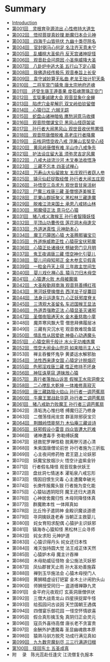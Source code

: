 # Summary

* [Introduction](README.md)
* [第001回　灵根育孕源流出 心性修持大道生](di_001_hui_ling_gen_yu_yun_yuan_liu_chu_xin_xing_xiu_chi_da_dao_sheng.md)
* [第002回　悟彻菩提真妙理 断魔归本合元神](di_002_hui_wu_che_pu_ti_zhen_miao_li_duan_mo_gui_ben_he_yuan_shen.md)
* [第003回　四海千山皆拱伏 九幽十类尽除名](di_003_hui_si_hai_qian_shan_jie_gong_fu_jiu_you_shi_lei_jin_chu_ming.md)
* [第004回　官封弼马心何足 名注齐天意未宁](di_004_hui_guan_feng_bi_ma_xin_he_zu_ming_zhu_qi_tian_yi_wei_ning.md)
* [第005回　乱蟠桃大圣偷丹 反天宫诸神捉怪](di_005_hui_luan_pan_tao_da_sheng_tou_dan_fan_tian_gong_zhu_shen_zhuo_guai.md)
* [第006回　观音赴会问原因 小圣施威降大圣](di_006_hui_guan_yin_fu_hui_wen_yuan_yin_xiao_sheng_shi_wei_jiang_da_sheng.md)
* [第007回　八卦炉中逃大圣 五行山下定心猿](di_007_hui_ba_gua_lu_zhong_tao_da_sheng_wu_xing_shan_xia_ding_xin_yuan.md)
* [第008回　我佛造经传极乐 观音奉旨上长安](di_008_hui_wo_fo_zao_jing_chuan_ji_le_guan_yin_feng_zhi_shang_chang_an.md)
* [第009回　袁守诚妙算无私曲 老龙王拙计犯天条](di_009_hui_yuan_shou_cheng_miao_suan_wu_si_qu_lao_long_wang_zhuo_ji_fan_tian_tiao.md)
* [第010回　二将军宫门镇鬼 唐太宗地府还魂](di_010_hui_er_jiang_jun_gong_men_zhen_gui_tang_tai_zong_di_fu_huan_hun.md)
* [第011回　还受生唐王遵善果 度孤魂萧瑀正空门](di_011_hui_huan_shou_sheng_tang_wang_zun_shan_guo_du_gu_hun_xiao_yu_zheng_kong_men.md)
* [第012回　玄奘秉诚建大会 观音显象化金蝉](di_012_hui_xuan_zang_bing_cheng_jian_da_hui_guan_yin_xian_xiang_hua_jin_chan.md)
* [第013回　陷虎穴金星解厄 双叉岭伯钦留僧](di_013_hui_xian_hu_xue_jin_xing_jie_e_shuang_cha_ling_bo_qin_liu_seng.md)
* [第014回　心猿归正 六贼无踪](di_014_hui_xin_yuan_gui_zheng_liu_zei_wu_zong.md)
* [第015回　蛇盘山诸神暗佑 鹰愁涧意马收缰](di_015_hui_she_pan_shan_zhu_shen_an_you_ying_chou_jian_yi_ma_shou_jiang.md)
* [第016回　观音院僧谋宝贝 黑风山怪窃袈裟](di_016_hui_guan_yin_yuan_seng_mou_bao_bei_hei_feng_shan_guai_qie_jia_sha.md)
* [第017回　孙行者大闹黑风山 观世音收伏熊罴怪](di_017_hui_sun_xing_zhe_da_nao_hei_feng_shan_guan_shi_yin_shou_fu_xiong_pi_guai.md)
* [第018回　观音院唐僧脱难 高老庄行者降魔](di_018_hui_guan_yin_yuan_tang_seng_tuo_nan_gao_lao_zhuang_xing_zhe_jiang_mo.md)
* [第019回　云栈洞悟空收八戒 浮屠山玄奘受心经](di_019_hui_yun_zhan_dong_wu_kong_shou_ba_jie_fu_tu_shan_xuan_zang_shou_xin_jing.md)
* [第020回　黄风岭唐僧有难 半山中八戒争先](di_020_hui_huang_feng_ling_tang_seng_you_nan_ban_shan_zhong_ba_jie_zheng_xian.md)
* [第021回　护法设庄留大圣 须弥灵吉定风魔](di_021_hui_hu_fa_she_zhuang_liu_da_sheng_xu_mi_ling_ji_ding_feng_mo.md)
* [第022回　八戒大战流沙河 木叉奉法收悟净](di_022_hui_ba_jie_da_zhan_liu_sha_he_mu_cha_feng_fa_shou_wu_jing.md)
* [第023回　三藏不忘本 四圣试禅心](di_023_hui_san_cang_bu_wang_ben_si_sheng_shi_shan_xin.md)
* [第024回　万寿山大仙留故友 五庄观行者窃人参](di_024_hui_wan_shou_shan_da_xian_liu_gu_you_wu_zhuang_guan_xing_zhe_qie_ren_can.md)
* [第025回　镇元仙赶捉取经僧 孙行者大闹五庄观](di_025_hui_zhen_yuan_xian_gan_zhuo_qu_jing_seng_sun_xing_zhe_da_nao_wu_zhuang_guan.md)
* [第026回　孙悟空三岛求方 观世音甘泉活树](di_026_hui_sun_wu_kong_san_dao_qiu_fang_guan_shi_yin_gan_quan_huo_shu.md)
* [第027回　尸魔三戏唐三藏 圣僧恨逐美猴王](di_027_hui_shi_mo_san_xi_tang_san_cang_sheng_seng_hen_zhu_mei_hou_wang.md)
* [第028回　花果山群妖聚义 黑松林三藏逢魔](di_028_hui_hua_guo_shan_qun_yao_ju_yi_hei_song_lin_san_cang_feng_mo.md)
* [第029回　脱难江流来国土 承恩八戒转山林](di_029_hui_tuo_nan_jiang_liu_lai_guo_tu_cheng_en_ba_jie_zhuan_shan_lin.md)
* [第030回　邪魔侵正法 意马忆心猿](di_030_hui_xie_mo_qin_zheng_fa_yi_ma_yi_xin_yuan.md)
* [第031回　猪八戒义激猴王 孙行者智降妖怪](di_031_hui_zhu_ba_jie_yi_ji_hou_wang_sun_xing_zhe_zhi_jiang_yao_guai.md)
* [第032回　平顶山功曹传信 莲花洞木母逢灾](di_032_hui_ping_ding_shan_gong_cao_chuan_xin_lian_hua_dong_mu_mu_feng_zai.md)
* [第033回　外道迷真性 元神助本心](di_033_hui_wai_dao_mi_zhen_xing_yuan_shen_zhu_ben_xin.md)
* [第034回　魔王巧算困心猿 大圣腾那骗宝贝](di_034_hui_mo_wang_qiao_suan_kun_xin_yuan_da_sheng_teng_na_pian_bao_bei.md)
* [第035回　外道施威欺正性 心猿获宝伏邪魔](di_035_hui_wai_dao_shi_wei_qi_zheng_xing_xin_yuan_huo_bao_fu_xie_mo.md)
* [第036回　心猿正处诸缘伏 劈破旁门见月明](di_036_hui_xin_yuan_zheng_chu_zhu_yuan_fu_pi_po_pang_men_jian_yue_ming.md)
* [第037回　鬼王夜谒唐三藏 悟空神化引婴儿](di_037_hui_gui_wang_ye_ye_tang_san_cang_wu_kong_shen_hua_yin_ying_er.md)
* [第038回　婴儿问母知邪正 金木参玄见假真](di_038_hui_ying_er_wen_mu_zhi_xie_zheng_jin_mu_can_xuan_jian_jia_zhen.md)
* [第039回　一粒金丹天上得 三年故主世间生](di_039_hui_yi_li_jin_dan_tian_shang_de_san_nian_gu_zhu_shi_jian_sheng.md)
* [第040回　婴儿戏化禅心乱 猿马刀归木母空](di_040_hui_ying_er_xi_hua_shan_xin_luan_yuan_ma_dao_gui_mu_mu_kong.md)
* [第041回　心猿遭火败 木母被魔擒](di_041_hui_xin_yuan_zao_huo_bai_mu_mu_bei_mo_qin.md)
* [第042回　大圣殷勤拜南海 观音慈善缚红孩](di_042_hui_da_sheng_yin_qin_bai_nan_hai_guan_yin_ci_shan_fu_hong_hai.md)
* [第043回　黑河妖孽擒僧去 西洋龙子捉鼍回](di_043_hui_hei_he_yao_nie_qin_seng_qu_xi_yang_long_zi_zhuo_tuo_hui.md)
* [第044回　法身元运逢车力 心正妖邪度脊关](di_044_hui_fa_shen_yuan_yun_feng_che_li_xin_zheng_yao_xie_du_ji_guan.md)
* [第045回　三清观大圣留名 车迟国猴王显法](di_045_hui_san_qing_guan_da_sheng_liu_ming_che_chi_guo_hou_wang_xian_fa.md)
* [第046回　外道弄强欺正法 心猿显圣灭诸邪](di_046_hui_wai_dao_nong_qiang_qi_zheng_fa_xin_yuan_xian_sheng_mie_zhu_xie.md)
* [第047回　圣僧夜阻通天水 金木垂慈救小童](di_047_hui_sheng_seng_ye_zu_tong_tian_shui_jin_mu_chui_ci_jiu_xiao_tong.md)
* 第048回　魔弄寒风飘大雪 僧思拜佛履层冰
* 第049回　三藏有灾沉水宅 观音救难现鱼篮
* [第050回　情乱性从因爱欲 神昏心动遇魔头](di_050_hui_qing_luan_xing_cong_yin_ai_yu_shen_hun_xin_dong_yu_mo_tou.md)
* [第051回　心猿空用千般计 水火无功难炼魔](di_051_hui_xin_yuan_kong_yong_qian_ban_ji_shui_huo_wu_gong_nan_lian_mo.md)
* [第052回　悟空大闹金山兜洞 如来暗示主人公](di_052_hui_wu_kong_da_nao_jin_shan_dou_dong_ru_lai_an_shi_zhu_ren_gong.md)
* 第053回　禅主吞餐怀鬼孕 黄婆运水解邪胎
* [第054回　法性西来逢女国 心猿定计脱烟花](di_054_hui_fa_xing_xi_lai_feng_nv_guo_xin_yuan_ding_ji_tuo_yan_hua.md)
* [第055回　色邪淫戏唐三藏 性正修持不坏身](di_055_hui_se_xie_yin_xi_tang_san_cang_xing_zheng_xiu_chi_bu_huai_shen.md)
* [第056回　神狂诛草寇 道昧放心猿](di_056_hui_shen_kuang_zhu_cao_kou_dao_mei_fang_xin_yuan.md)
* [第057回　真行者落伽山诉苦 假猴王水帘洞誊文](di_057_hui_zhen_xing_zhe_luo_qie_shan_su_ku_jia_hou_wang_shui_lian_dong_teng_wen.md)
* [第058回　二心搅乱大乾坤 一体难修真寂灭](di_058_hui_er_xin_jiao_luan_da_gan_kun_yi_ti_nan_xiu_zhen_ji_mie.md)
* [第059回　唐三藏路阻火焰山 孙行者一调芭蕉扇](di_059_hui_tang_san_cang_lu_zu_huo_yan_shan_sun_xing_zhe_yi_diao_ba_jiao_shan.md)
* [第060回　牛魔王罢战赴华筵 孙行者二调芭蕉扇](di_060_hui_niu_mo_wang_ba_zhan_fu_hua_yan_sun_xing_zhe_er_diao_ba_jiao_shan.md)
* [第061回　猪八戒助力败魔王 孙行者三调芭蕉扇](di_061_hui_zhu_ba_jie_zhu_li_bai_mo_wang_sun_xing_zhe_san_diao_ba_jiao_shan.md)
* 第062回　涤垢洗心惟扫塔 缚魔归正乃修身
* 第063回　二僧荡怪闹龙宫 群圣除邪获宝贝
* [第064回　荆棘岭悟能努力 木仙庵三藏谈诗](di_064_hui_jing_ji_ling_wu_neng_nu_li_mu_xian_an_san_cang_tan_shi.md)
* [第065回　妖邪假设小雷音 四众皆遭大厄难](di_065_hui_yao_xie_jia_she_xiao_lei_yin_si_zhong_jie_zao_da_e_nan.md)
* 第066回　诸神遭毒手 弥勒缚妖魔
* 第067回　拯救驼罗禅性稳 脱离秽污道心清
* 第068回　朱紫国唐僧论前世 孙行者施为三折肱
* 第069回　心主夜间修药物 君王筵上论妖邪
* 第070回　妖魔宝放烟沙火 悟空计盗紫金铃
* 第071回　行者假名降怪 观音现象伏妖王
* 第072回　盘丝洞七情迷本 濯垢泉八戒忘形
* 第073回　情因旧恨生灾毒 心主遭魔幸破光
* 第074回　长庚传报魔头狠 行者施为变化能
* 第075回　心猿钻透阴阳窍 魔王还归大道真
* 第076回　心神居舍魔归性 木母同降怪体真
* 第077回　群魔欺本性 一体拜真如
* 第078回　比丘怜子遣阴神 金殿识魔谈道德
* 第079回　寻洞擒妖逢老寿 当朝正主救婴儿
* 第080回　姹女育阳求配偶 心猿护主识妖邪
* 第081回　镇海寺心猿知怪 黑松林三众寻师
* 第082回　姹女求阳 元神护道
* 第083回　心猿识得丹头 姹女还归本性
* 第084回　难灭伽持圆大觉 法王成正体天然
* 第085回　心猿妒木母 魔主计吞禅
* 第086回　木母助威征怪物 金公施法灭妖邪
* 第087回　凤仙郡冒天止雨 孙大圣劝善施霖
* 第088回　禅到玉华施法会 心猿木母授门人
* 第089回　黄狮精虚设钉钯宴 金木土计闹豹头山
* 第090回　师狮授受同归一 盗道缠禅静九灵
* 第091回　金平府元夜观灯 玄英洞唐僧供状
* 第092回　三僧大战青龙山 四星挟捉犀牛怪
* 第093回　给孤园问古谈因 天竺国朝王遇偶
* 第094回　四僧宴乐御花园 一怪空怀情欲喜
* 第095回　假合真形擒玉兔 真阴归正会灵元
* 第096回　寇员外喜待高僧 唐长老不贪富贵
* 第097回　金酬外护遭魔毒 圣显幽魂救本原
* 第098回　猿熟马驯方脱壳 功成行满见真如
* [第099回　九九数完魔刬尽 三三行满道归根](di_099_hui_jiu_jiu_shu_wan_mo_chan_jin_san_san_xing_man_dao_gui_gen.md)
* [第100回　径回东土 五圣成真](di_100_hui_jing_hui_dong_tu_wu_sheng_cheng_zhen.md)
* 附　 录　陈光蕊赴任逢灾 江流僧复仇报本

